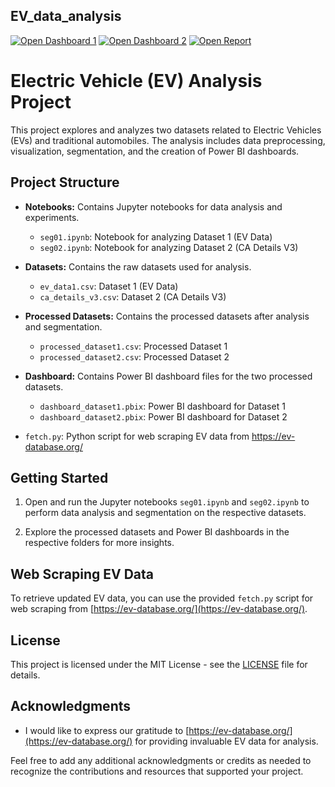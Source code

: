 ## EV_data_analysis

[![Open Dashboard 1](https://img.shields.io/badge/Open%20Dashboard%201-View%20Dashboard-blue?style=flat)](https://app.powerbi.com/groups/me/reports/80517e4d-a7fa-4fdd-8340-60c660fb343c/ReportSection?experience=power-bi)
[![Open Dashboard 2](https://img.shields.io/badge/Open%20Dashboard%202-View%20Dashboard-green?style=flat)](https://app.powerbi.com/groups/me/reports/fcab2012-2521-43c8-b5e5-b28e549b42e7?pbi_source=desktop)
[![Open Report](https://img.shields.io/badge/Open%20Report-View%20Report-purple?style=flat)](https://drive.google.com/file/d/1kzAfXdDEstECpN_LrJPT6QHT05Vsi5_6/view?usp=sharing)


# Electric Vehicle (EV) Analysis Project

This project explores and analyzes two datasets related to Electric Vehicles (EVs) and traditional automobiles. The analysis includes data preprocessing, visualization, segmentation, and the creation of Power BI dashboards.

## Project Structure

- **Notebooks:** Contains Jupyter notebooks for data analysis and experiments.
  - `seg01.ipynb`: Notebook for analyzing Dataset 1 (EV Data)
  - `seg02.ipynb`: Notebook for analyzing Dataset 2 (CA Details V3)

- **Datasets:** Contains the raw datasets used for analysis.
  - `ev_data1.csv`: Dataset 1 (EV Data)
  - `ca_details_v3.csv`: Dataset 2 (CA Details V3)

- **Processed Datasets:** Contains the processed datasets after analysis and segmentation.
  - `processed_dataset1.csv`: Processed Dataset 1
  - `processed_dataset2.csv`: Processed Dataset 2

- **Dashboard:** Contains Power BI dashboard files for the two processed datasets.
  - `dashboard_dataset1.pbix`: Power BI dashboard for Dataset 1
  - `dashboard_dataset2.pbix`: Power BI dashboard for Dataset 2

- `fetch.py`: Python script for web scraping EV data from https://ev-database.org/

## Getting Started

1. Open and run the Jupyter notebooks `seg01.ipynb` and `seg02.ipynb` to perform data analysis and segmentation on the respective datasets.

2. Explore the processed datasets and Power BI dashboards in the respective folders for more insights.

## Web Scraping EV Data

To retrieve updated EV data, you can use the provided `fetch.py` script for web scraping from [https://ev-database.org/](https://ev-database.org/).

## License

This project is licensed under the MIT License - see the [LICENSE](LICENSE) file for details.

## Acknowledgments

- I would like to express our gratitude to [https://ev-database.org/](https://ev-database.org/) for providing invaluable EV data for analysis.

Feel free to add any additional acknowledgments or credits as needed to recognize the contributions and resources that supported your project.


